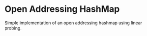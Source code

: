 # Open Addressing HashMap

Simple implementation of an open addressing hashmap using linear probing.
